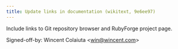 ```yaml
---
title: Update links in documentation (wikitext, 9e6ee97)
---
```


Include links to Git repository browser and RubyForge project page.

Signed-off-by: Wincent Colaiuta &lt;win@wincent.com&gt;
